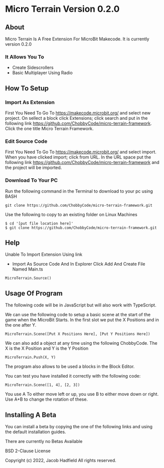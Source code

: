 # Micro Terrain Version 0.2.0

## About

Micro Terrain Is A Free Extension For MicroBit Makecode. It is currently version 0.2.0

### It Allows You To
- Create Sidescrollers
- Basic Multiplayer Using Radio

## How To Setup

### Import As Extension

First You Need To Go To https://makecode.microbit.org/ and select new project. On sellect a block click Extensions;
click search and put in the following link https://github.com/ChobbyCode/micro-terrain-framework. Click the one title Micro Terrain Framework.

### Edit Source Code 

First You Need To Go To https://makecode.microbit.org/ and select import. When you have clicked import; click from URL. 
In the URL space put the following link https://github.com/ChobbyCode/micro-terrain-framework and the project will be imported.

### Download To Your PC

Run the following command in the Terminal to download to your pc using BASH

```
git clone https://github.com/ChobbyCode/micro-terrain-framework.git
```
Use the following to copy to an existing folder on Linux Machines

```
$ cd '[put file location here]'
$ git clone https://github.com/ChobbyCode/micro-terrain-framework.git
```


## Help

Unable To Import Extension Using link

- Import As Source Code And  In Explorer Click Add And Create File Named Main.ts 

```
MicroTerrain.Source()
```


 




## Usage Of Program

The following code will be in JavaScript but will also work with TypeScript.

We can use the following code to setup a basic scene at the start of the game when the MicroBit Starts. 
In  the first slot we put the X Positions and in the one after Y.
```
MicroTerrain.Scene([Put X Positions Here], [Put Y Positions Here])
```

We can also add a object at any time using the following ChobbyCode. The X is the X Position
and Y is the Y Position
```
MicroTerrain.Push(X, Y)
```

The program also allows to be used a blocks in the Block Editor.

You can test you have installed it correctly with the following code:
```
MicroTerrain.Scene([1, 4], [2, 3])
```
You use A To either move left or up, you use B to either move down or right. Use A+B to change the rotation of these.

## Installing A Beta

You can install a beta by copying the one of the following links and using the default installation guides.

There are currently no Betas Available

BSD 2-Clause License

Copyright (c) 2022, Jacob Hadfield All rights reserved.
